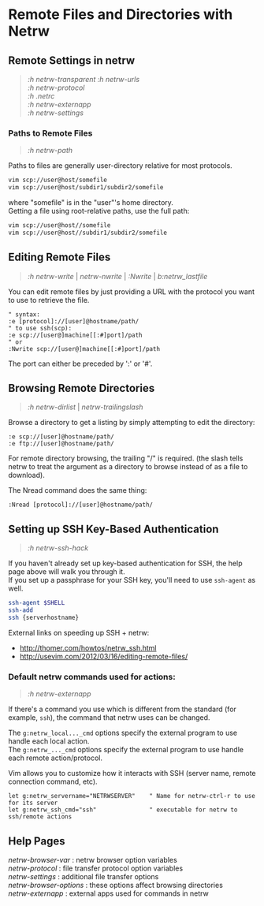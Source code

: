 
# Remote Files and Directories with Netrw

## Remote Settings in netrw
> *:h netrw-transparent*
> *:h netrw-urls*  
> *:h netrw-protocol*  
> *:h .netrc*  
> *:h netrw-externapp*  
> *:h netrw-settings*  


### Paths to Remote Files
> *:h netrw-path*  

Paths to files are generally user-directory relative for most protocols.
```bash
vim scp://user@host/somefile
vim scp://user@host/subdir1/subdir2/somefile
```
where "somefile" is in the "user"'s home directory.  
Getting a file using root-relative paths, use the full path:
```bash
vim scp://user@host//somefile
vim scp://user@host//subdir1/subdir2/somefile
```


## Editing Remote Files
> *:h netrw-write* | *netrw-nwrite* | *:Nwrite* | *b:netrw_lastfile* 

You can edit remote files by just providing a URL with the protocol 
you want to use to retrieve the file.
```vim
" syntax:
:e [protocol]://[user]@hostname/path/
" to use ssh(scp):
:e scp://[user@]machine[[:#]port]/path 
" or
:Nwrite scp://[user@]machine[[:#]port]/path
```
The port can either be preceded by ':' or '#'.



## Browsing Remote Directories
> *:h netrw-dirlist* | *netrw-trailingslash*  

Browse a directory to get a listing by simply attempting to
edit the directory:
```vim
:e scp://[user]@hostname/path/
:e ftp://[user]@hostname/path/
```
For remote directory browsing, the trailing "/" is required. 
(the slash tells netrw to treat the argument
as a directory to browse instead of as a file to download).

The Nread command does the same thing:
```vim
:Nread [protocol]://[user]@hostname/path/
```



## Setting up SSH Key-Based Authentication
> *:h netrw-ssh-hack*   

If you haven't already set up key-based authentication for SSH, the help page above
will walk you through it.  
If you set up a passphrase for your SSH key, you'll need to use `ssh-agent` as well. 
```bash
ssh-agent $SHELL
ssh-add
ssh {serverhostname}
```
External links on speeding up SSH + netrw:
* http://thomer.com/howtos/netrw_ssh.html
* http://usevim.com/2012/03/16/editing-remote-files/



### Default netrw commands used for actions:  
> *:h netrw-externapp*    

If there's a command you use which is different from the standard (for example, `ssh`),
the command that netrw uses can be changed.  

The `g:netrw_local..._cmd` options specify the external program to use handle each local action.  
The `g:netrw_..._cmd` options specify the external program to use handle each remote action/protocol.  

Vim allows you to customize how it interacts with SSH (server name, remote connection command,
etc).
```vim
let g:netrw_servername="NETRWSERVER"    " Name for netrw-ctrl-r to use for its server
let g:netrw_ssh_cmd="ssh"               " executable for netrw to ssh/remote actions
```

## Help Pages
*netrw-browser-var*     : netrw browser option variables  
*netrw-protocol*        : file transfer protocol option variables  
*netrw-settings*        : additional file transfer options  
*netrw-browser-options* : these options affect browsing directories  
*netrw-externapp*       : external apps used for commands in netrw  
